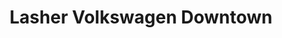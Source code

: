 ---
title: "Lasher Volkswagen Downtown"
url: /sacramento/lasher-volkswagen-downtown/
shop: Autohaus
---